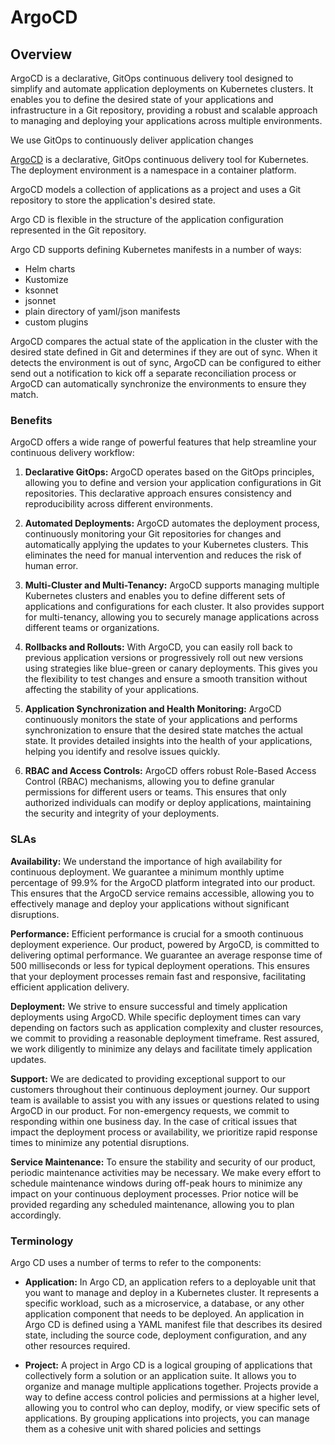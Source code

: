 # ArgoCD

## Overview

ArgoCD is a declarative, GitOps continuous delivery tool designed to simplify and automate application deployments on Kubernetes clusters. It enables you to define the desired state of your applications and infrastructure in a Git repository, providing a robust and scalable approach to managing and deploying your applications across multiple environments.

We use GitOps to continuously deliver application changes

[ArgoCD](https://argoproj.github.io/argo-cd/) is a declarative, GitOps continuous delivery tool for Kubernetes. The deployment environment is a namespace in a container platform.

ArgoCD models a collection of applications as a project and uses a Git repository to store the application's desired state.

Argo CD is flexible in the structure of the application configuration represented in the Git repository.

Argo CD supports defining Kubernetes manifests in a number of ways:

- Helm charts
- Kustomize
- ksonnet
- jsonnet
- plain directory of yaml/json manifests
- custom plugins

ArgoCD compares the actual state of the application in the cluster with the desired state defined in Git and determines if they are out of sync. When it detects the environment is out of sync, ArgoCD can be configured to either send out a notification to kick off a separate reconciliation process or ArgoCD can automatically synchronize the environments to ensure they match.

### Benefits

ArgoCD offers a wide range of powerful features that help streamline your continuous delivery workflow:

1. **Declarative GitOps:** ArgoCD operates based on the GitOps principles, allowing you to define and version your application configurations in Git repositories. This declarative approach ensures consistency and reproducibility across different environments.

1. **Automated Deployments:** ArgoCD automates the deployment process, continuously monitoring your Git repositories for changes and automatically applying the updates to your Kubernetes clusters. This eliminates the need for manual intervention and reduces the risk of human error.

1. **Multi-Cluster and Multi-Tenancy:** ArgoCD supports managing multiple Kubernetes clusters and enables you to define different sets of applications and configurations for each cluster. It also provides support for multi-tenancy, allowing you to securely manage applications across different teams or organizations.

1. **Rollbacks and Rollouts:** With ArgoCD, you can easily roll back to previous application versions or progressively roll out new versions using strategies like blue-green or canary deployments. This gives you the flexibility to test changes and ensure a smooth transition without affecting the stability of your applications.

1. **Application Synchronization and Health Monitoring:** ArgoCD continuously monitors the state of your applications and performs synchronization to ensure that the desired state matches the actual state. It provides detailed insights into the health of your applications, helping you identify and resolve issues quickly.

1. **RBAC and Access Controls:** ArgoCD offers robust Role-Based Access Control (RBAC) mechanisms, allowing you to define granular permissions for different users or teams. This ensures that only authorized individuals can modify or deploy applications, maintaining the security and integrity of your deployments.

### SLAs

**Availability:**
We understand the importance of high availability for continuous deployment. We guarantee a minimum monthly uptime percentage of 99.9% for the ArgoCD platform integrated into our product. This ensures that the ArgoCD service remains accessible, allowing you to effectively manage and deploy your applications without significant disruptions.

**Performance:**
Efficient performance is crucial for a smooth continuous deployment experience. Our product, powered by ArgoCD, is committed to delivering optimal performance. We guarantee an average response time of 500 milliseconds or less for typical deployment operations. This ensures that your deployment processes remain fast and responsive, facilitating efficient application delivery.

**Deployment:**
We strive to ensure successful and timely application deployments using ArgoCD. While specific deployment times can vary depending on factors such as application complexity and cluster resources, we commit to providing a reasonable deployment timeframe. Rest assured, we work diligently to minimize any delays and facilitate timely application updates.

**Support:**
We are dedicated to providing exceptional support to our customers throughout their continuous deployment journey. Our support team is available to assist you with any issues or questions related to using ArgoCD in our product. For non-emergency requests, we commit to responding within one business day. In the case of critical issues that impact the deployment process or availability, we prioritize rapid response times to minimize any potential disruptions.

**Service Maintenance:**
To ensure the stability and security of our product, periodic maintenance activities may be necessary. We make every effort to schedule maintenance windows during off-peak hours to minimize any impact on your continuous deployment processes. Prior notice will be provided regarding any scheduled maintenance, allowing you to plan accordingly.

### Terminology

Argo CD uses a number of terms to refer to the components:

- **Application:** In Argo CD, an application refers to a deployable unit that you want to manage and deploy in a Kubernetes cluster. It represents a specific workload, such as a microservice, a database, or any other application component that needs to be deployed. An application in Argo CD is defined using a YAML manifest file that describes its desired state, including the source code, deployment configuration, and any other resources required.

- **Project:** A project in Argo CD is a logical grouping of applications that collectively form a solution or an application suite. It allows you to organize and manage multiple applications together. Projects provide a way to define access control policies and permissions at a higher level, allowing you to control who can deploy, modify, or view specific sets of applications. By grouping applications into projects, you can manage them as a cohesive unit with shared policies and settings
